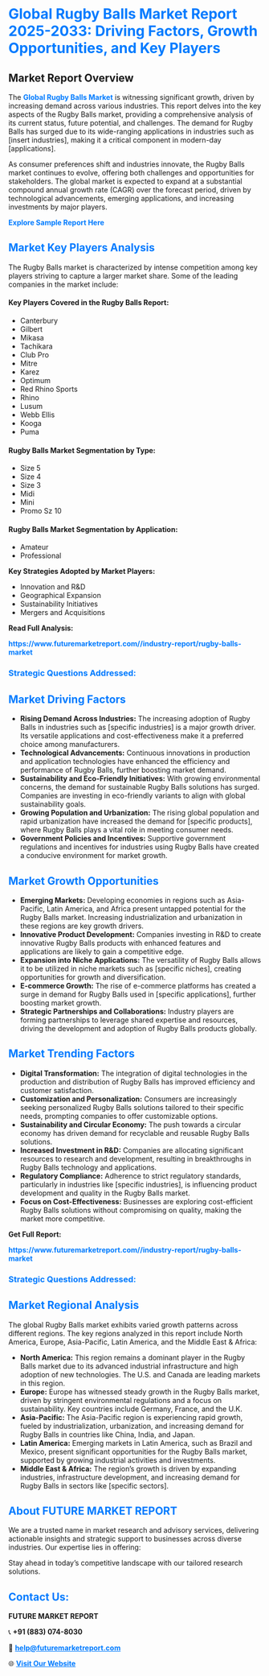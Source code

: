 <h1 style="color: #007BFF;">Global Rugby Balls Market Report 2025-2033: Driving Factors, Growth Opportunities, and Key Players</h1>

<section id="overview">
<h2>Market Report Overview</h2>
<p>The <a href="https://www.futuremarketreport.com//industry-report/rugby-balls-market" style="color: #007BFF; text-decoration: none;"><strong>Global Rugby Balls Market</strong></a> is witnessing significant growth, driven by increasing demand across various industries. This report delves into the key aspects of the Rugby Balls market, providing a comprehensive analysis of its current status, future potential, and challenges. The demand for Rugby Balls has surged due to its wide-ranging applications in industries such as [insert industries], making it a critical component in modern-day [applications].</p>
<p>As consumer preferences shift and industries innovate, the Rugby Balls market continues to evolve, offering both challenges and opportunities for stakeholders. The global market is expected to expand at a substantial compound annual growth rate (CAGR) over the forecast period, driven by technological advancements, emerging applications, and increasing investments by major players.</p>
</section>

<section id="overview">
<p><a href="https://www.futuremarketreport.com//request-sample/reportId=88227" style="color: #007BFF; text-decoration: none;"><strong>Explore Sample Report Here</strong></a></p>
</section>

<section id="key-players">
<h2 style="color: #007BFF;">Market Key Players Analysis</h2>
<p>The Rugby Balls market is characterized by intense competition among key players striving to capture a larger market share. Some of the leading companies in the market include:</p>
<h4>Key Players Covered in the Rugby Balls Report:</h4>
<ul><li>Canterbury</li><li>Gilbert</li><li>Mikasa</li><li>Tachikara</li><li>Club Pro</li><li>Mitre</li><li>Karez</li><li>Optimum</li><li>Red Rhino Sports</li><li>Rhino</li><li>Lusum</li><li>Webb Ellis</li><li>Kooga</li><li>Puma</li></ul>
<h4>Rugby Balls Market Segmentation by Type:</h4>
<ul><li>Size 5</li><li>Size 4</li><li>Size 3</li><li>Midi</li><li>Mini</li><li>Promo Sz 10</li></ul>

<h4>Rugby Balls Market Segmentation by Application:</h4>
<ul><li>Amateur</li><li>Professional</li></ul>
<p><strong>Key Strategies Adopted by Market Players:</strong></p>
<ul>
<li>Innovation and R&D</li>
<li>Geographical Expansion</li>
<li>Sustainability Initiatives</li>
<li>Mergers and Acquisitions</li>
</ul>
</section>

<section>
<p><strong>Read Full Analysis: </strong></p><a href="https://www.futuremarketreport.com//industry-report/rugby-balls-market" style="color: #007BFF; text-decoration: none;"><strong>https://www.futuremarketreport.com//industry-report/rugby-balls-market</strong></a>
<h3 style="color: #007BFF;">Strategic Questions Addressed:</h3>
</section>

<section id="driving-factors">
<h2 style="color: #007BFF;">Market Driving Factors</h2>
<ul>
<li><strong>Rising Demand Across Industries:</strong> The increasing adoption of Rugby Balls in industries such as [specific industries] is a major growth driver. Its versatile applications and cost-effectiveness make it a preferred choice among manufacturers.</li>
<li><strong>Technological Advancements:</strong> Continuous innovations in production and application technologies have enhanced the efficiency and performance of Rugby Balls, further boosting market demand.</li>
<li><strong>Sustainability and Eco-Friendly Initiatives:</strong> With growing environmental concerns, the demand for sustainable Rugby Balls solutions has surged. Companies are investing in eco-friendly variants to align with global sustainability goals.</li>
<li><strong>Growing Population and Urbanization:</strong> The rising global population and rapid urbanization have increased the demand for [specific products], where Rugby Balls plays a vital role in meeting consumer needs.</li>
<li><strong>Government Policies and Incentives:</strong> Supportive government regulations and incentives for industries using Rugby Balls have created a conducive environment for market growth.</li>
</ul>
</section>

<section id="growth-opportunities">
<h2 style="color: #007BFF;">Market Growth Opportunities</h2>
<ul>
<li><strong>Emerging Markets:</strong> Developing economies in regions such as Asia-Pacific, Latin America, and Africa present untapped potential for the Rugby Balls market. Increasing industrialization and urbanization in these regions are key growth drivers.</li>
<li><strong>Innovative Product Development:</strong> Companies investing in R&D to create innovative Rugby Balls products with enhanced features and applications are likely to gain a competitive edge.</li>
<li><strong>Expansion into Niche Applications:</strong> The versatility of Rugby Balls allows it to be utilized in niche markets such as [specific niches], creating opportunities for growth and diversification.</li>
<li><strong>E-commerce Growth:</strong> The rise of e-commerce platforms has created a surge in demand for Rugby Balls used in [specific applications], further boosting market growth.</li>
<li><strong>Strategic Partnerships and Collaborations:</strong> Industry players are forming partnerships to leverage shared expertise and resources, driving the development and adoption of Rugby Balls products globally.</li>
</ul>
</section>

<section id="trending-factors">
<h2 style="color: #007BFF;">Market Trending Factors</h2>
<ul>
<li><strong>Digital Transformation:</strong> The integration of digital technologies in the production and distribution of Rugby Balls has improved efficiency and customer satisfaction.</li>
<li><strong>Customization and Personalization:</strong> Consumers are increasingly seeking personalized Rugby Balls solutions tailored to their specific needs, prompting companies to offer customizable options.</li>
<li><strong>Sustainability and Circular Economy:</strong> The push towards a circular economy has driven demand for recyclable and reusable Rugby Balls solutions.</li>
<li><strong>Increased Investment in R&D:</strong> Companies are allocating significant resources to research and development, resulting in breakthroughs in Rugby Balls technology and applications.</li>
<li><strong>Regulatory Compliance:</strong> Adherence to strict regulatory standards, particularly in industries like [specific industries], is influencing product development and quality in the Rugby Balls market.</li>
<li><strong>Focus on Cost-Effectiveness:</strong> Businesses are exploring cost-efficient Rugby Balls solutions without compromising on quality, making the market more competitive.</li>
</ul>
</section>

<section>
<p><strong>Get Full Report: </strong></p><a href="https://www.futuremarketreport.com//industry-report/rugby-balls-market" style="color: #007BFF; text-decoration: none;"><strong>https://www.futuremarketreport.com//industry-report/rugby-balls-market</strong></a>
<h3 style="color: #007BFF;">Strategic Questions Addressed:</h3>
</section>


<section id="regional-analysis">
<h2 style="color: #007BFF;">Market Regional Analysis</h2>
<p>The global Rugby Balls market exhibits varied growth patterns across different regions. The key regions analyzed in this report include North America, Europe, Asia-Pacific, Latin America, and the Middle East & Africa:</p>
<ul>
<li><strong>North America:</strong> This region remains a dominant player in the Rugby Balls market due to its advanced industrial infrastructure and high adoption of new technologies. The U.S. and Canada are leading markets in this region.</li>
<li><strong>Europe:</strong> Europe has witnessed steady growth in the Rugby Balls market, driven by stringent environmental regulations and a focus on sustainability. Key countries include Germany, France, and the U.K.</li>
<li><strong>Asia-Pacific:</strong> The Asia-Pacific region is experiencing rapid growth, fueled by industrialization, urbanization, and increasing demand for Rugby Balls in countries like China, India, and Japan.</li>
<li><strong>Latin America:</strong> Emerging markets in Latin America, such as Brazil and Mexico, present significant opportunities for the Rugby Balls market, supported by growing industrial activities and investments.</li>
<li><strong>Middle East & Africa:</strong> The region’s growth is driven by expanding industries, infrastructure development, and increasing demand for Rugby Balls in sectors like [specific sectors].</li>
</ul>
</section>

<footer>
<h2 style="color: #007BFF;">About FUTURE MARKET REPORT</h2>
<p>We are a trusted name in market research and advisory services, delivering actionable insights and strategic support to businesses across diverse industries. Our expertise lies in offering:</p>

<p>Stay ahead in today’s competitive landscape with our tailored research solutions.</p>

<h2 style="color: #007BFF;">Contact Us:</h2>
<p><strong>FUTURE MARKET REPORT</strong></p>
<p>📞 <strong>+91 (883) 074-8030</strong></p>
<p>📧 <strong><a href="mailto:help@futuremarketreport.com" style="color: #007BFF;">help@futuremarketreport.com</a></strong></p>
<p>🌐 <strong><a href="https://www.futuremarketreport.com/" style="color: #007BFF;">Visit Our Website</a></strong></p>
</footer>